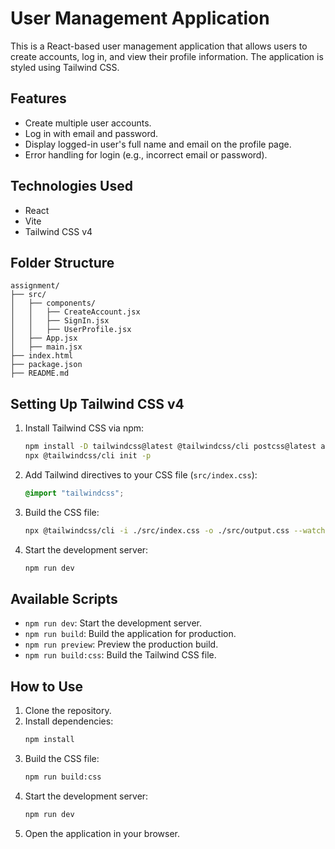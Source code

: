 # User Management Application

This is a React-based user management application that allows users to create accounts, log in, and view their profile information. The application is styled using Tailwind CSS.

## Features
- Create multiple user accounts.
- Log in with email and password.
- Display logged-in user's full name and email on the profile page.
- Error handling for login (e.g., incorrect email or password).

## Technologies Used
- React
- Vite
- Tailwind CSS v4

## Folder Structure
```
assignment/
├── src/
│   ├── components/
│   │   ├── CreateAccount.jsx
│   │   ├── SignIn.jsx
│   │   ├── UserProfile.jsx
│   ├── App.jsx
│   ├── main.jsx
├── index.html
├── package.json
├── README.md
```

## Setting Up Tailwind CSS v4

1. Install Tailwind CSS via npm:
   ```bash
   npm install -D tailwindcss@latest @tailwindcss/cli postcss@latest autoprefixer@latest
   npx @tailwindcss/cli init -p
   ```

2. Add Tailwind directives to your CSS file (`src/index.css`):
   ```css
   @import "tailwindcss";
   ```

3. Build the CSS file:
   ```bash
   npx @tailwindcss/cli -i ./src/index.css -o ./src/output.css --watch
   ```

4. Start the development server:
   ```bash
   npm run dev
   ```

## Available Scripts
- `npm run dev`: Start the development server.
- `npm run build`: Build the application for production.
- `npm run preview`: Preview the production build.
- `npm run build:css`: Build the Tailwind CSS file.

## How to Use
1. Clone the repository.
2. Install dependencies:
   ```bash
   npm install
   ```
3. Build the CSS file:
   ```bash
   npm run build:css
   ```
4. Start the development server:
   ```bash
   npm run dev
   ```
5. Open the application in your browser.


